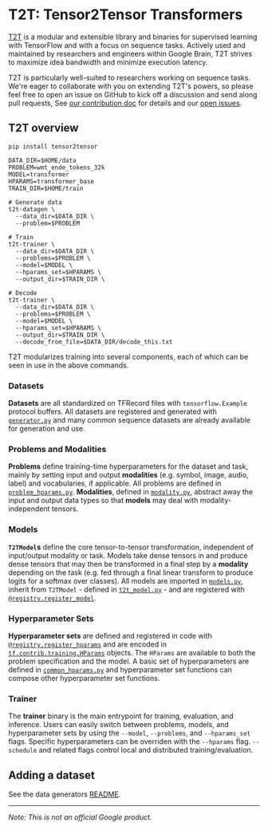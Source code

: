 # T2T: Tensor2Tensor Transformers

[T2T](https://github.com/tensorflow/t2t) is a modular and extensible library and
binaries for supervised learning with TensorFlow and with a focus on sequence
tasks. Actively used and maintained by researchers and engineers within Google
Brain, T2T strives to maximize idea bandwidth and minimize execution latency.

T2T is particularly well-suited to researchers working on sequence tasks. We're
eager to collaborate with you on extending T2T's powers, so please feel free to
open an issue on GitHub to kick off a discussion and send along pull requests,
See [our contribution doc](CONTRIBUTING.md) for details and our
[open issues](https://github.com/tensorflow/t2t/issues).

## T2T overview

```
pip install tensor2tensor

DATA_DIR=$HOME/data
PROBLEM=wmt_ende_tokens_32k
MODEL=transformer
HPARAMS=transformer_base
TRAIN_DIR=$HOME/train

# Generate data
t2t-datagen \
  --data_dir=$DATA_DIR \
  --problem=$PROBLEM

# Train
t2t-trainer \
  --data_dir=$DATA_DIR \
  --problems=$PROBLEM \
  --model=$MODEL \
  --hparams_set=$HPARAMS \
  --output_dir=$TRAIN_DIR \

# Decode
t2t-trainer \
  --data_dir=$DATA_DIR \
  --problems=$PROBLEM \
  --model=$MODEL \
  --hparams_set=$HPARAMS \
  --output_dir=$TRAIN_DIR \
  --decode_from_file=$DATA_DIR/decode_this.txt
```

T2T modularizes training into several components, each of which can be seen in
use in the above commands.

### Datasets

**Datasets** are all standardized on TFRecord files with `tensorflow.Example`
protocol buffers. All datasets are registered and generated with
[`generator.py`](data_generators/generator.py) and many common
sequence datasets are already available for generation and use.

### Problems and Modalities

**Problems** define training-time hyperparameters for the dataset and task,
mainly by setting input and output **modalities** (e.g. symbol, image, audio,
label) and vocabularies, if applicable. All problems are defined in
[`problem_hparams.py`](data_generators/problem_hparams.py). **Modalities**,
defined in [`modality.py`](utils/modality.py), abstract away the input and
output data types so that **models** may deal with modality-independent tensors.

### Models

**`T2TModel`s** define the core tensor-to-tensor transformation, independent of
input/output modality or task. Models take dense tensors in and produce dense
tensors that may then be transformed in a final step by a **modality** depending
on the task (e.g. fed through a final linear transform to produce logits for a
softmax over classes). All models are imported in
[`models.py`](models/models.py), inherit from `T2TModel` - defined in
[`t2t_model.py`](utils/t2t_model.py) - and are registered with
[`@registry.register_model`](utils/registry.py).

### Hyperparameter Sets

**Hyperparameter sets** are defined and registered in code with
[`@registry.register_hparams`](utils/registry.py) and are encoded in
[`tf.contrib.training.HParams`](https://github.com/tensorflow/tensorflow/blob/master/tensorflow/contrib/training/python/training/hparam.py)
objects. The `HParams` are available to both the problem specification and the
model. A basic set of hyperparameters are defined in
[`common_hparams.py`](models/common_hparams.py) and hyperparameter set
functions can compose other hyperparameter set functions.

### Trainer

The **trainer** binary is the main entrypoint for training, evaluation, and
inference. Users can easily switch between problems, models, and hyperparameter
sets by using the `--model`, `--problems`, and `--hparams_set` flags. Specific
hyperparameters can be overriden with the `--hparams` flag. `--schedule` and
related flags control local and distributed training/evaluation.

## Adding a dataset

See the data generators [README](data_generators/README.md).

---

*Note: This is not an official Google product.*
